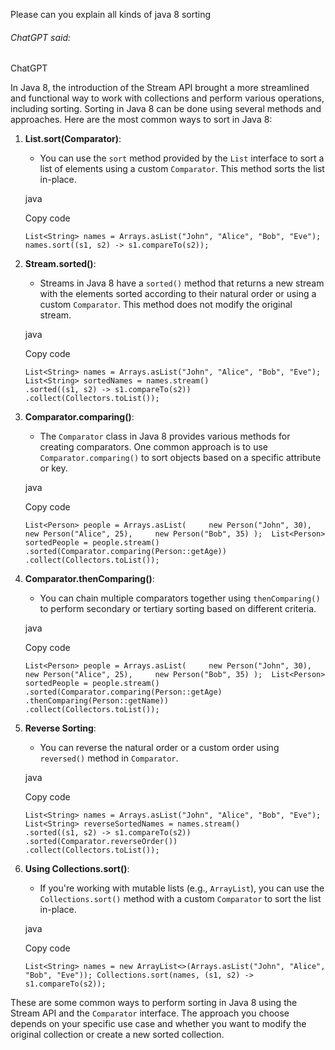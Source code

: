 Please can you explain all kinds of java 8 sorting

###### ChatGPT said:

ChatGPT

In Java 8, the introduction of the Stream API brought a more streamlined and functional way to work with collections and perform various operations, including sorting. Sorting in Java 8 can be done using several methods and approaches. Here are the most common ways to sort in Java 8:

1. **List.sort(Comparator)**:
    
    - You can use the `sort` method provided by the `List` interface to sort a list of elements using a custom `Comparator`. This method sorts the list in-place.
    
    java
    
    Copy code
    
    `List<String> names = Arrays.asList("John", "Alice", "Bob", "Eve"); names.sort((s1, s2) -> s1.compareTo(s2));`
    
2. **Stream.sorted()**:
    
    - Streams in Java 8 have a `sorted()` method that returns a new stream with the elements sorted according to their natural order or using a custom `Comparator`. This method does not modify the original stream.
    
    java
    
    Copy code
    
    `List<String> names = Arrays.asList("John", "Alice", "Bob", "Eve"); List<String> sortedNames = names.stream()                                 .sorted((s1, s2) -> s1.compareTo(s2))                                 .collect(Collectors.toList());`
    
3. **Comparator.comparing()**:
    
    - The `Comparator` class in Java 8 provides various methods for creating comparators. One common approach is to use `Comparator.comparing()` to sort objects based on a specific attribute or key.
    
    java
    
    Copy code
    
    `List<Person> people = Arrays.asList(     new Person("John", 30),     new Person("Alice", 25),     new Person("Bob", 35) );  List<Person> sortedPeople = people.stream()                                   .sorted(Comparator.comparing(Person::getAge))                                   .collect(Collectors.toList());`
    
4. **Comparator.thenComparing()**:
    
    - You can chain multiple comparators together using `thenComparing()` to perform secondary or tertiary sorting based on different criteria.
    
    java
    
    Copy code
    
    `List<Person> people = Arrays.asList(     new Person("John", 30),     new Person("Alice", 25),     new Person("Bob", 35) );  List<Person> sortedPeople = people.stream()                                   .sorted(Comparator.comparing(Person::getAge)                                                     .thenComparing(Person::getName))                                   .collect(Collectors.toList());`
    
5. **Reverse Sorting**:
    
    - You can reverse the natural order or a custom order using `reversed()` method in `Comparator`.
    
    java
    
    Copy code
    
    `List<String> names = Arrays.asList("John", "Alice", "Bob", "Eve"); List<String> reverseSortedNames = names.stream()                                        .sorted((s1, s2) -> s1.compareTo(s2))                                        .sorted(Comparator.reverseOrder())                                        .collect(Collectors.toList());`
    
6. **Using Collections.sort()**:
    
    - If you're working with mutable lists (e.g., `ArrayList`), you can use the `Collections.sort()` method with a custom `Comparator` to sort the list in-place.
    
    java
    
    Copy code
    
    `List<String> names = new ArrayList<>(Arrays.asList("John", "Alice", "Bob", "Eve")); Collections.sort(names, (s1, s2) -> s1.compareTo(s2));`
    

These are some common ways to perform sorting in Java 8 using the Stream API and the `Comparator` interface. The approach you choose depends on your specific use case and whether you want to modify the original collection or create a new sorted collection.